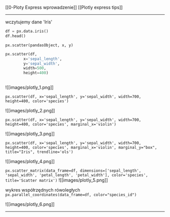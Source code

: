 [[0-Ploty Express wprowadzenie]]
[[Plotly express tips]]

---

wczytujemy dane 'Iris'
```py
df = px.data.iris()
df.head()
```

`px.scatter(pandasObject, x, y)`

```py
px.scatter(df,
		x='sepal_length', 
		y='sepal_width', 
		width=500, 
		height=400)
		
```

![[images/plotly_1.png]]


`px.scatter(df, x='sepal_length', y='sepal_width', width=700, height=400, color='species')`

![[images/plotly_2.png]]

`px.scatter(df, x='sepal_length', y='sepal_width', width=700, height=400, color='species', marginal_x='violin')`

![[images/plotly_3.png]]


`px.scatter(df, x='sepal_length', y='sepal_width', width=700, height=400, color='species', marginal_x='violin', marginal_y="box", title="Iris", trendline='ols')`

![[images/plotly_4.png]]



`px.scatter_matrix(data_frame=df, dimensions=['sepal_length', 'sepal_width', 'petal_length', 'petal_width'], color='species', title='Scatter matrix')`
![[images/plotly_5.png]]


wykres współrzędnych rówoległych
` px.parallel_coordinates(data_frame=df, color="species_id")`

![[images/plotly_6.png]]

---






